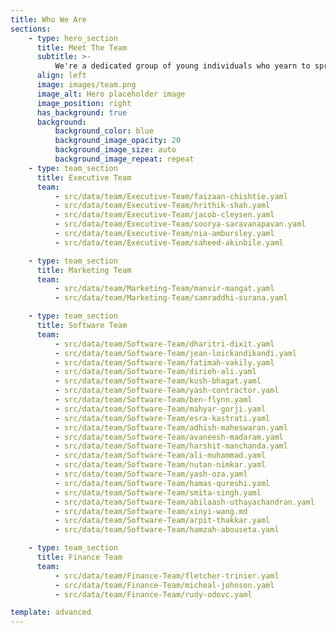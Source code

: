 ```yaml
---
title: Who We Are
sections:
    - type: hero_section
      title: Meet The Team
      subtitle: >-
          We're a dedicated group of young individuals who yearn to spread positivity and love through software. We encourage our team to be proud of their creativity, be optimistic and open-minded about technology while giving back to the community through Software for Love.
      align: left
      image: images/team.png
      image_alt: Hero placeholder image
      image_position: right
      has_background: true
      background:
          background_color: blue
          background_image_opacity: 20
          background_image_size: auto
          background_image_repeat: repeat
    - type: team_section
      title: Executive Team
      team:
          - src/data/team/Executive-Team/faizaan-chishtie.yaml
          - src/data/team/Executive-Team/hrithik-shah.yaml
          - src/data/team/Executive-Team/jacob-cleysen.yaml
          - src/data/team/Executive-Team/soorya-saravanapavan.yaml
          - src/data/team/Executive-Team/nia-ambursley.yaml
          - src/data/team/Executive-Team/saheed-akinbile.yaml

    - type: team_section
      title: Marketing Team
      team:
          - src/data/team/Marketing-Team/manvir-mangat.yaml
          - src/data/team/Marketing-Team/samraddhi-surana.yaml

    - type: team_section
      title: Software Team
      team:
          - src/data/team/Software-Team/dharitri-dixit.yaml
          - src/data/team/Software-Team/jean-loickandikandi.yaml
          - src/data/team/Software-Team/fatimah-vakily.yaml
          - src/data/team/Software-Team/dirieh-ali.yaml
          - src/data/team/Software-Team/kush-bhagat.yaml
          - src/data/team/Software-Team/yash-contractor.yaml
          - src/data/team/Software-Team/ben-flynn.yaml
          - src/data/team/Software-Team/mahyar-gorji.yaml
          - src/data/team/Software-Team/esra-kastrati.yaml
          - src/data/team/Software-Team/adhish-maheswaran.yaml
          - src/data/team/Software-Team/avaneesh-madaram.yaml
          - src/data/team/Software-Team/harshit-manchanda.yaml
          - src/data/team/Software-Team/ali-muhammad.yaml
          - src/data/team/Software-Team/nutan-nimkar.yaml
          - src/data/team/Software-Team/yash-oza.yaml
          - src/data/team/Software-Team/hamas-qureshi.yaml
          - src/data/team/Software-Team/smita-singh.yaml
          - src/data/team/Software-Team/abilaash-uthayachandran.yaml
          - src/data/team/Software-Team/xinyi-wang.md
          - src/data/team/Software-Team/arpit-thakkar.yaml
          - src/data/team/Software-Team/hamzah-abouseta.yaml

    - type: team_section
      title: Finance Team
      team:
          - src/data/team/Finance-Team/fletcher-trinier.yaml
          - src/data/team/Finance-Team/micheal-johnson.yaml
          - src/data/team/Finance-Team/rudy-odovc.yaml

template: advanced
---
```


